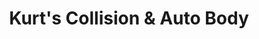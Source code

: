 ---
title: "Kurt's Collision & Auto Body"
url: /erie/kurts-collision-und-auto-body/
shop: Autowerkstatt
---